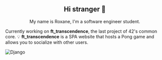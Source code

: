 
<h2 style="text-align:center;">Hi stranger 👀</h2>

<p style="text-align:center;">My name is Roxane, I'm a software engineer student.</p>

Currently working on **ft_transcendence**, the last project of 42's common core.
💡 **ft_transcendence** is a SPA website that hosts a Pong game and allows you to socialize with other users. 


![Django](https://img.shields.io/badge/django-%23092E20.svg?style=for-the-badge&logo=django&logoColor=white)

